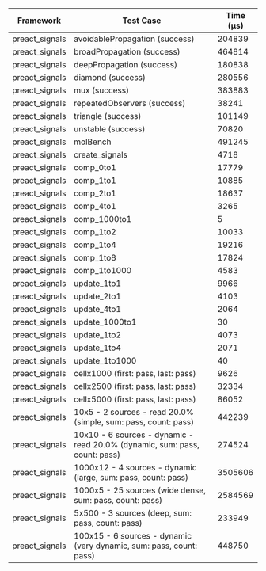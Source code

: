 | Framework | Test Case | Time (μs) |
| --- | --- | --- |
| preact_signals | avoidablePropagation (success) | 204839 |
| preact_signals | broadPropagation (success) | 464814 |
| preact_signals | deepPropagation (success) | 180838 |
| preact_signals | diamond (success) | 280556 |
| preact_signals | mux (success) | 383883 |
| preact_signals | repeatedObservers (success) | 38241 |
| preact_signals | triangle (success) | 101149 |
| preact_signals | unstable (success) | 70820 |
| preact_signals | molBench | 491245 |
| preact_signals | create_signals | 4718 |
| preact_signals | comp_0to1 | 17779 |
| preact_signals | comp_1to1 | 10885 |
| preact_signals | comp_2to1 | 18637 |
| preact_signals | comp_4to1 | 3265 |
| preact_signals | comp_1000to1 | 5 |
| preact_signals | comp_1to2 | 10033 |
| preact_signals | comp_1to4 | 19216 |
| preact_signals | comp_1to8 | 17824 |
| preact_signals | comp_1to1000 | 4583 |
| preact_signals | update_1to1 | 9966 |
| preact_signals | update_2to1 | 4103 |
| preact_signals | update_4to1 | 2064 |
| preact_signals | update_1000to1 | 30 |
| preact_signals | update_1to2 | 4073 |
| preact_signals | update_1to4 | 2071 |
| preact_signals | update_1to1000 | 40 |
| preact_signals | cellx1000 (first: pass, last: pass) | 9626 |
| preact_signals | cellx2500 (first: pass, last: pass) | 32334 |
| preact_signals | cellx5000 (first: pass, last: pass) | 86052 |
| preact_signals | 10x5 - 2 sources - read 20.0% (simple, sum: pass, count: pass) | 442239 |
| preact_signals | 10x10 - 6 sources - dynamic - read 20.0% (dynamic, sum: pass, count: pass) | 274524 |
| preact_signals | 1000x12 - 4 sources - dynamic (large, sum: pass, count: pass) | 3505606 |
| preact_signals | 1000x5 - 25 sources (wide dense, sum: pass, count: pass) | 2584569 |
| preact_signals | 5x500 - 3 sources (deep, sum: pass, count: pass) | 233949 |
| preact_signals | 100x15 - 6 sources - dynamic (very dynamic, sum: pass, count: pass) | 448750 |
